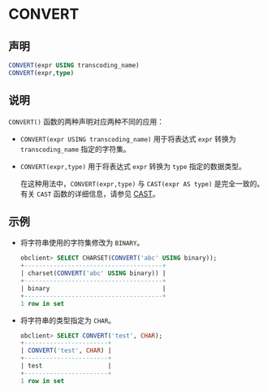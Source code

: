 # CONVERT

## 声明

```sql
CONVERT(expr USING transcoding_name)
CONVERT(expr,type)
```

## 说明

`CONVERT()` 函数的两种声明对应两种不同的应用：

* `CONVERT(expr USING transcoding_name)` 用于将表达式 `expr` 转换为 `transcoding_name` 指定的字符集。

* `CONVERT(expr,type)` 用于将表达式 `expr` 转换为 `type` 指定的数据类型。

  在这种用法中，`CONVERT(expr,type)` 与 `CAST(expr AS type)` 是完全一致的。有关 `CAST` 函数的详细信息，请参见 [CAST](../300.conversion-functions-of-mysql-mode/100.cast-of-mysql-mode.md)。
  
## 示例

* 将字符串使用的字符集修改为 `BINARY`。

  ```sql
  obclient> SELECT CHARSET(CONVERT('abc' USING binary));
  +--------------------------------------+
  | charset(CONVERT('abc' USING binary)) |
  +--------------------------------------+
  | binary                               |
  +--------------------------------------+
  1 row in set 
  ```

* 将字符串的类型指定为 `CHAR`。

  ```sql
  obclient> SELECT CONVERT('test', CHAR);
  +-----------------------+
  | CONVERT('test', CHAR) |
  +-----------------------+
  | test                  |
  +-----------------------+
  1 row in set 
  ```
